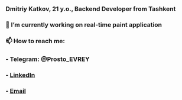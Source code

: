 ### Dmitriy Katkov, 21 y.o., Backend Developer from Tashkent
### 🌱 I’m currently working on real-time paint application
### 📫 How to reach me:
###        - Telegram: @Prosto_EVREY
###        - <a href = 'https://www.linkedin.com/in/dmitriy-katkov-0735b320a/'>LinkedIn</a>
###        - <a href="mailto:dmitriy.katkov.dk@gmail.com">Email</a>

<!--
**ProstoEVREY/ProstoEVREY** is a ✨ _special_ ✨ repository because its `README.md` (this file) appears on your GitHub profile.

Here are some ideas to get you started:

- 🔭 I’m currently working on ...
- 🌱 I’m currently learning ...
- 👯 I’m looking to collaborate on ...
- 🤔 I’m looking for help with ...
- 💬 Ask me about ...
- 📫 How to reach me: ...
- 😄 Pronouns: ...
- ⚡ Fun fact: ...
-->
